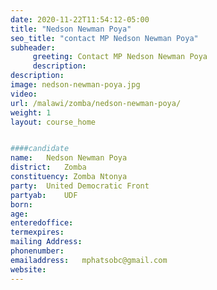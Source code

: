 ```yaml
---
date: 2020-11-22T11:54:12-05:00
title: "Nedson Newman Poya"
seo_title: "contact MP Nedson Newman Poya"
subheader:
     greeting: Contact MP Nedson Newman Poya
     description: 
description: 
image: nedson-newman-poya.jpg
video: 
url: /malawi/zomba/nedson-newman-poya/
weight: 1
layout: course_home


####candidate
name:	Nedson Newman Poya
district:	Zomba
constituency: Zomba Ntonya
party:	United Democratic Front
partyab:	UDF
born:
age: 
enteredoffice:	
termexpires:	
mailing Address:
phonenumber:	
emailaddress:	mphatsobc@gmail.com
website:	
---
```


